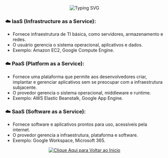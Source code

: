 <div align="center">
  <img src="https://readme-typing-svg.herokuapp.com?color=FFB6C1&size=40&center=true&vCenter=true&width=600&lines=✨+Modelos+de+Serviço+em+Nuvem+✨&repeat=true" alt="Typing SVG" />
</div>

### ☁️ IaaS (Infrastructure as a Service):
- Fornece infraestrutura de TI básica, como servidores, armazenamento e redes.
- O usuário gerencia o sistema operacional, aplicativos e dados.
- Exemplo: Amazon EC2, Google Compute Engine.

### ☁️ PaaS (Platform as a Service):
- Fornece uma plataforma que permite aos desenvolvedores criar, implantar e gerenciar aplicativos sem se preocupar com a infraestrutura subjacente.
- O provedor gerencia o sistema operacional, middleware e runtime.  
- Exemplo: AWS Elastic Beanstalk, Google App Engine.

### ☁️ SaaS (Software as a Service):
- Fornece software e aplicativos prontos para uso, acessíveis pela internet.
- O provedor gerencia a infraestrutura, plataforma e software.
- Exemplo: Google Workspace, Microsoft 365. 

<p align="center">
  <a href="https://github.com/samiramedeiros/Santander-Code-Girls-25/blob/main/Modules/Inicio.md">
    <img src="https://readme-typing-svg.herokuapp.com?color=FFB6C1&size=30&center=true&vCenter=true&width=600&lines=✨+Clique+Aqui+para+Voltar+ao+Inicio+✨&repeat=true" alt="Clique Aqui para Voltar ao Inicio" />
  </a>
</p>
